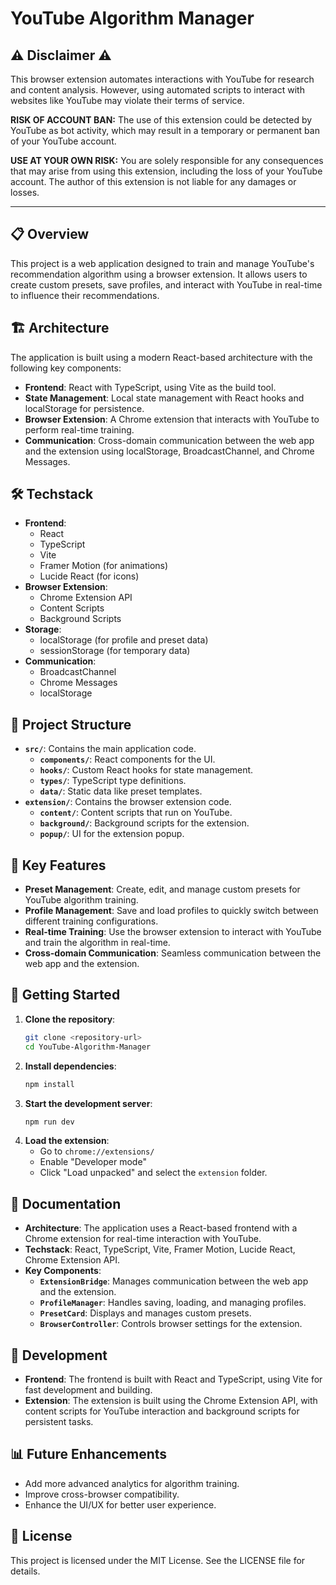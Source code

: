 # YouTube Algorithm Manager

## ⚠️ Disclaimer ⚠️

This browser extension automates interactions with YouTube for research and content analysis. However, using automated scripts to interact with websites like YouTube may violate their terms of service.

**RISK OF ACCOUNT BAN:** The use of this extension could be detected by YouTube as bot activity, which may result in a temporary or permanent ban of your YouTube account.

**USE AT YOUR OWN RISK:** You are solely responsible for any consequences that may arise from using this extension, including the loss of your YouTube account. The author of this extension is not liable for any damages or losses.

---

## 📋 Overview
This project is a web application designed to train and manage YouTube's recommendation algorithm using a browser extension. It allows users to create custom presets, save profiles, and interact with YouTube in real-time to influence their recommendations.

## 🏗️ Architecture
The application is built using a modern React-based architecture with the following key components:

- **Frontend**: React with TypeScript, using Vite as the build tool.
- **State Management**: Local state management with React hooks and localStorage for persistence.
- **Browser Extension**: A Chrome extension that interacts with YouTube to perform real-time training.
- **Communication**: Cross-domain communication between the web app and the extension using localStorage, BroadcastChannel, and Chrome Messages.

## 🛠️ Techstack
- **Frontend**:
  - React
  - TypeScript
  - Vite
  - Framer Motion (for animations)
  - Lucide React (for icons)
- **Browser Extension**:
  - Chrome Extension API
  - Content Scripts
  - Background Scripts
- **Storage**:
  - localStorage (for profile and preset data)
  - sessionStorage (for temporary data)
- **Communication**:
  - BroadcastChannel
  - Chrome Messages
  - localStorage

## 📁 Project Structure
- **`src/`**: Contains the main application code.
  - **`components/`**: React components for the UI.
  - **`hooks/`**: Custom React hooks for state management.
  - **`types/`**: TypeScript type definitions.
  - **`data/`**: Static data like preset templates.
- **`extension/`**: Contains the browser extension code.
  - **`content/`**: Content scripts that run on YouTube.
  - **`background/`**: Background scripts for the extension.
  - **`popup/`**: UI for the extension popup.

## 🔄 Key Features
- **Preset Management**: Create, edit, and manage custom presets for YouTube algorithm training.
- **Profile Management**: Save and load profiles to quickly switch between different training configurations.
- **Real-time Training**: Use the browser extension to interact with YouTube and train the algorithm in real-time.
- **Cross-domain Communication**: Seamless communication between the web app and the extension.

## 🚀 Getting Started
1. **Clone the repository**:
   ```bash
   git clone <repository-url>
   cd YouTube-Algorithm-Manager
   ```
2. **Install dependencies**:
   ```bash
   npm install
   ```
3. **Start the development server**:
   ```bash
   npm run dev
   ```
4. **Load the extension**:
   - Go to `chrome://extensions/`
   - Enable "Developer mode"
   - Click "Load unpacked" and select the `extension` folder.

## 📝 Documentation
- **Architecture**: The application uses a React-based frontend with a Chrome extension for real-time interaction with YouTube.
- **Techstack**: React, TypeScript, Vite, Framer Motion, Lucide React, Chrome Extension API.
- **Key Components**:
  - **`ExtensionBridge`**: Manages communication between the web app and the extension.
  - **`ProfileManager`**: Handles saving, loading, and managing profiles.
  - **`PresetCard`**: Displays and manages custom presets.
  - **`BrowserController`**: Controls browser settings for the extension.

## 🔧 Development
- **Frontend**: The frontend is built with React and TypeScript, using Vite for fast development and building.
- **Extension**: The extension is built using the Chrome Extension API, with content scripts for YouTube interaction and background scripts for persistent tasks.

## 📊 Future Enhancements
- Add more advanced analytics for algorithm training.
- Improve cross-browser compatibility.
- Enhance the UI/UX for better user experience.

## 📄 License
This project is licensed under the MIT License. See the LICENSE file for details.
